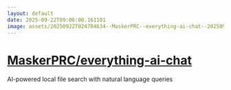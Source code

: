 ```yaml
---
layout: default
date: 2025-09-22T09:06:00.161101
image: assets/20250922T024704634--MaskerPRC--everything-ai-chat--20250922T025647789--cropped.png
---
```


# [MaskerPRC/everything-ai-chat](https://github.com/MaskerPRC/everything-ai-chat)

AI-powered local file search with natural language queries
